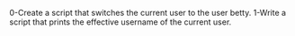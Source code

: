 0-Create a script that switches the current user to the user betty.
1-Write a script that prints the effective username of the current user.

